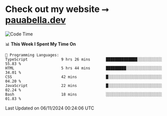 # Check out my website ⭢ [pauabella.dev](https://pauabella.dev)

<!--START_SECTION:waka-->
![Code Time](http://img.shields.io/badge/Code%20Time-3%2C854%20hrs%2052%20mins-blue)

📊 **This Week I Spent My Time On** 

```text
💬 Programming Languages: 
TypeScript               9 hrs 26 mins       ██████████████░░░░░░░░░░░   55.83 % 
HTML                     5 hrs 44 mins       █████████░░░░░░░░░░░░░░░░   34.01 % 
CSS                      42 mins             █░░░░░░░░░░░░░░░░░░░░░░░░   04.20 % 
JavaScript               22 mins             █░░░░░░░░░░░░░░░░░░░░░░░░   02.24 % 
Bash                     18 mins             ░░░░░░░░░░░░░░░░░░░░░░░░░   01.83 % 
```


 Last Updated on 06/11/2024 00:24:06 UTC
<!--END_SECTION:waka-->
